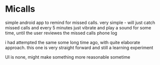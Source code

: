 # Micalls
simple android app to remind for missed calls.
very simple - will just catch missed calls and every 5 minutes just vibrate and play a sound for some time, 
until the user reviewes the missed calls phone log

i had attempted the same some long time ago, with quite elaborate approach.
this one is very straight forward and still a learning experiment

UI is none, might make something more reasonable sometime

